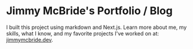 # Jimmy McBride's Portfolio / Blog

I built this project using markdown and Next.js. Learn more about me, my skills, what I know, and my favorite projects I've worked on at: [jimmymcbride.dev](https://wwww.jimmymcbride.dev).
